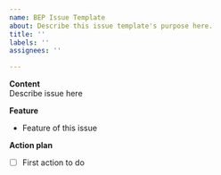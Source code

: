```yaml
---
name: BEP Issue Template
about: Describe this issue template's purpose here.
title: ''
labels: ''
assignees: ''

---
```


<b>Content</b><br>
Describe issue here

<b>Feature</b>
- Feature of this issue

<b>Action plan</b>
- [ ] First action to do
